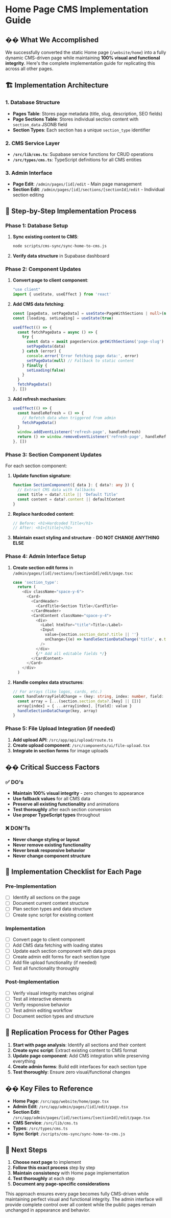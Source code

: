 # **Home Page CMS Implementation Guide**

## **�� What We Accomplished**

We successfully converted the static Home page (`/website/home`) into a fully dynamic CMS-driven page while maintaining **100% visual and functional integrity**. Here's the complete implementation guide for replicating this across all other pages.

## **🏗️ Implementation Architecture**

### **1. Database Structure**
- **Pages Table**: Stores page metadata (title, slug, description, SEO fields)
- **Page Sections Table**: Stores individual section content with `section_data` JSONB field
- **Section Types**: Each section has a unique `section_type` identifier

### **2. CMS Service Layer**
- **`/src/lib/cms.ts`**: Supabase service functions for CRUD operations
- **`/src/types/cms.ts`**: TypeScript definitions for all CMS entities

### **3. Admin Interface**
- **Page Edit**: `/admin/pages/[id]/edit` - Main page management
- **Section Edit**: `/admin/pages/[id]/sections/[sectionId]/edit` - Individual section editing

## **🔧 Step-by-Step Implementation Process**

### **Phase 1: Database Setup**
1. **Sync existing content to CMS**:
   ```bash
   node scripts/cms-sync/sync-home-to-cms.js
   ```
2. **Verify data structure** in Supabase dashboard

### **Phase 2: Component Updates**
1. **Convert page to client component**:
   ```typescript
   "use client"
   import { useState, useEffect } from 'react'
   ```

2. **Add CMS data fetching**:
   ```typescript
   const [pageData, setPageData] = useState<PageWithSections | null>(null)
   const [loading, setLoading] = useState(true)
   
   useEffect(() => {
     const fetchPageData = async () => {
       try {
         const data = await pagesService.getWithSections('page-slug')
         setPageData(data)
       } catch (error) {
         console.error('Error fetching page data:', error)
         setPageData(null) // Fallback to static content
       } finally {
         setLoading(false)
       }
     }
     fetchPageData()
   }, [])
   ```

3. **Add refresh mechanism**:
   ```typescript
   useEffect(() => {
     const handleRefresh = () => {
       // Refetch data when triggered from admin
       fetchPageData()
     }
     window.addEventListener('refresh-page', handleRefresh)
     return () => window.removeEventListener('refresh-page', handleRefresh)
   }, [])
   ```

### **Phase 3: Section Component Updates**
For each section component:

1. **Update function signature**:
   ```typescript
   function SectionComponent({ data }: { data?: any }) {
     // Extract CMS data with fallbacks
     const title = data?.title || 'Default Title'
     const content = data?.content || defaultContent
   }
   ```

2. **Replace hardcoded content**:
   ```typescript
   // Before: <h1>Hardcoded Title</h1>
   // After: <h1>{title}</h1>
   ```

3. **Maintain exact styling and structure** - **DO NOT CHANGE ANYTHING ELSE**

### **Phase 4: Admin Interface Setup**

1. **Create section edit forms** in `/admin/pages/[id]/sections/[sectionId]/edit/page.tsx`:
   ```typescript
   case 'section_type':
     return (
       <div className="space-y-6">
         <Card>
           <CardHeader>
             <CardTitle>Section Title</CardTitle>
           </CardHeader>
           <CardContent className="space-y-4">
             <div>
               <Label htmlFor="title">Title</Label>
               <Input
                 value={section.section_data?.title || ''}
                 onChange={(e) => handleSectionDataChange('title', e.target.value)}
               />
             </div>
             {/* Add all editable fields */}
           </CardContent>
         </Card>
       </div>
     )
   ```

2. **Handle complex data structures**:
   ```typescript
   // For arrays (like logos, cards, etc.)
   const handleArrayFieldChange = (key: string, index: number, field: string, value: any) => {
     const array = [...(section.section_data?.[key] || [])]
     array[index] = { ...array[index], [field]: value }
     handleSectionDataChange(key, array)
   }
   ```

### **Phase 5: File Upload Integration** (if needed)
1. **Add upload API**: `/src/app/api/upload/route.ts`
2. **Create upload component**: `/src/components/ui/file-upload.tsx`
3. **Integrate in section forms** for image uploads

## **�� Critical Success Factors**

### **✅ DO's**
- **Maintain 100% visual integrity** - zero changes to appearance
- **Use fallback values** for all CMS data
- **Preserve all existing functionality** and animations
- **Test thoroughly** after each section conversion
- **Use proper TypeScript types** throughout

### **❌ DON'Ts**
- **Never change styling or layout**
- **Never remove existing functionality**
- **Never break responsive behavior**
- **Never change component structure**

## **📝 Implementation Checklist for Each Page**

### **Pre-Implementation**
- [ ] Identify all sections on the page
- [ ] Document current content structure
- [ ] Plan section types and data structure
- [ ] Create sync script for existing content

### **Implementation**
- [ ] Convert page to client component
- [ ] Add CMS data fetching with loading states
- [ ] Update each section component with data props
- [ ] Create admin edit forms for each section type
- [ ] Add file upload functionality (if needed)
- [ ] Test all functionality thoroughly

### **Post-Implementation**
- [ ] Verify visual integrity matches original
- [ ] Test all interactive elements
- [ ] Verify responsive behavior
- [ ] Test admin editing workflow
- [ ] Document section types and structure

## **🔄 Replication Process for Other Pages**

1. **Start with page analysis**: Identify all sections and their content
2. **Create sync script**: Extract existing content to CMS format
3. **Update page component**: Add CMS integration while preserving everything
4. **Create admin forms**: Build edit interfaces for each section type
5. **Test thoroughly**: Ensure zero visual/functional changes

## **�� Key Files to Reference**

- **Home Page**: `/src/app/website/home/page.tsx`
- **Admin Edit**: `/src/app/admin/pages/[id]/edit/page.tsx`
- **Section Edit**: `/src/app/admin/pages/[id]/sections/[sectionId]/edit/page.tsx`
- **CMS Service**: `/src/lib/cms.ts`
- **Types**: `/src/types/cms.ts`
- **Sync Script**: `/scripts/cms-sync/sync-home-to-cms.js`

## **🚀 Next Steps**

1. **Choose next page** to implement
2. **Follow this exact process** step by step
3. **Maintain consistency** with Home page implementation
4. **Test thoroughly** at each step
5. **Document any page-specific considerations**

This approach ensures every page becomes fully CMS-driven while maintaining perfect visual and functional integrity. The admin interface will provide complete control over all content while the public pages remain unchanged in appearance and behavior.